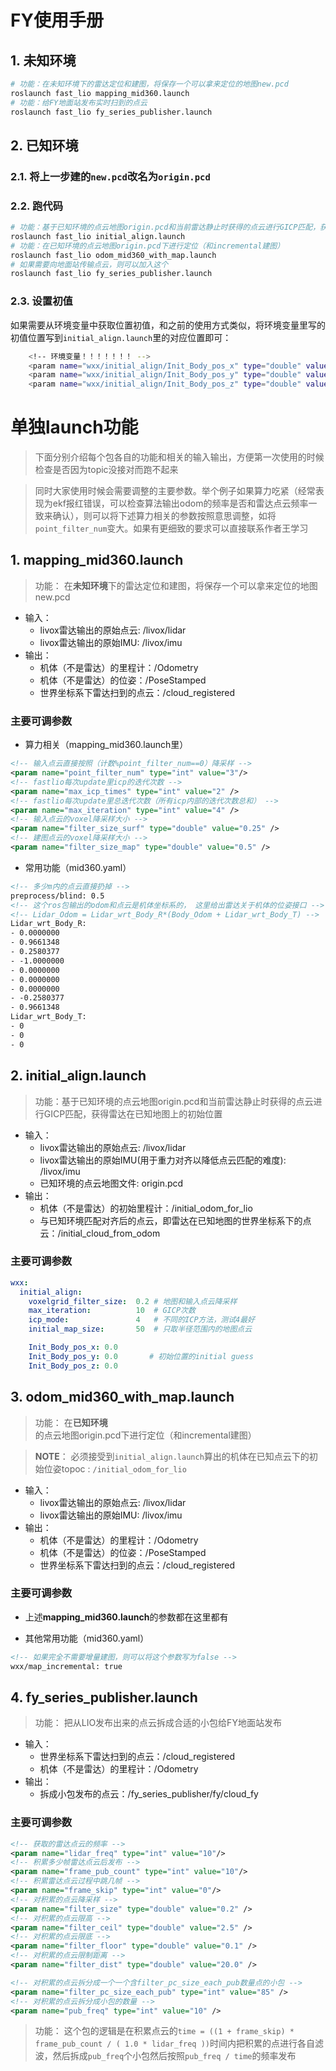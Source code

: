 
# FY使用手册
## 1. 未知环境

```bash
# 功能：在未知环境下的雷达定位和建图，将保存一个可以拿来定位的地图new.pcd
roslaunch fast_lio mapping_mid360.launch
# 功能：给FY地面站发布实时扫到的点云
roslaunch fast_lio fy_series_publisher.launch
```



## 2. 已知环境
### 2.1. 将上一步建的```new.pcd```改名为```origin.pcd```

### 2.2. 跑代码

```bash
# 功能：基于已知环境的点云地图origin.pcd和当前雷达静止时获得的点云进行GICP匹配，获得雷达在已知地图上的初始位置
roslaunch fast_lio initial_align.launch
# 功能：在已知环境的点云地图origin.pcd下进行定位（和incremental建图）
roslaunch fast_lio odom_mid360_with_map.launch
# 如果需要向地面站传输点云，则可以加入这个
roslaunch fast_lio fy_series_publisher.launch
```
### 2.3. 设置初值
如果需要从环境变量中获取位置初值，和之前的使用方式类似，将环境变量里写的初值位置写到```initial_align.launch```里的对应位置即可：
```bash
	<!-- 环境变量！！！！！！！ -->
	<param name="wxx/initial_align/Init_Body_pos_x" type="double" value="0.0" />
	<param name="wxx/initial_align/Init_Body_pos_y" type="double" value="0.0" />
	<param name="wxx/initial_align/Init_Body_pos_z" type="double" value="0.0" />
```

# 单独launch功能
> 下面分别介绍每个包各自的功能和相关的输入输出，方便第一次使用的时候检查是否因为topic没接对而跑不起来

> 同时大家使用时候会需要调整的主要参数。举个例子如果算力吃紧（经常表现为ekf报红错误，可以检查算法输出odom的频率是否和雷达点云频率一致来确认），则可以将下述算力相关的参数按照意思调整，如将```point_filter_num```变大。如果有更细致的要求可以直接联系作者王学习


## 1. **mapping_mid360.launch**
> 功能：
在**未知环境**下的雷达定位和建图，将保存一个可以拿来定位的地图new.pcd

* 输入：
    * livox雷达输出的原始点云: /livox/lidar
    * livox雷达输出的原始IMU: /livox/imu
* 输出：
    * 机体（不是雷达）的里程计：/Odometry
    * 机体（不是雷达）的位姿：/PoseStamped 
    * 世界坐标系下雷达扫到的点云：/cloud_registered

### 主要可调参数

* 算力相关（mapping_mid360.launch里）
```xml
<!-- 输入点云直接按照（计数%point_filter_num==0）降采样 -->
<param name="point_filter_num" type="int" value="3"/>
<!-- fastlio每次update里icp的迭代次数 -->
<param name="max_icp_times" type="int" value="2" />
<!-- fastlio每次update里总迭代次数（所有icp内部的迭代次数总和） -->
<param name="max_iteration" type="int" value="4" />
<!-- 输入点云的voxel降采样大小 -->
<param name="filter_size_surf" type="double" value="0.25" />
<!-- 建图点云的voxel降采样大小 -->
<param name="filter_size_map" type="double" value="0.5" />
```
* 常用功能（mid360.yaml）
```xml
<!-- 多少m内的点云直接扔掉 -->
preprocess/blind: 0.5
<!-- 这个ros包输出的odom和点云是机体坐标系的， 这里给出雷达关于机体的位姿接口 -->
<!-- Lidar_Odom = Lidar_wrt_Body_R*(Body_Odom + Lidar_wrt_Body_T) -->
Lidar_wrt_Body_R:
- 0.0000000
- 0.9661348
- 0.2580377
- -1.0000000
- 0.0000000
- 0.0000000
- 0.0000000
- -0.2580377
- 0.9661348
Lidar_wrt_Body_T:
- 0
- 0
- 0
```
## 2. **initial_align.launch**

> 功能：基于已知环境的点云地图origin.pcd和当前雷达静止时获得的点云进行GICP匹配，获得雷达在已知地图上的初始位置


* 输入：
    * livox雷达输出的原始点云: /livox/lidar
    * livox雷达输出的原始IMU(用于重力对齐以降低点云匹配的难度): /livox/imu
    * 已知环境的点云地图文件: origin.pcd
* 输出：
    * 机体（不是雷达）的初始里程计：/initial_odom_for_lio
    * 与已知环境匹配对齐后的点云，即雷达在已知地图的世界坐标系下的点云：/initial_cloud_from_odom

### 主要可调参数
```yaml
wxx:
  initial_align:
    voxelgrid_filter_size:  0.2 # 地图和输入点云降采样
    max_iteration:          10  # GICP次数
    icp_mode:               4   # 不同的ICP方法，测试4最好
    initial_map_size:       50  # 只取半径范围内的地图点云

    Init_Body_pos_x: 0.0
    Init_Body_pos_y: 0.0       # 初始位置的initial guess
    Init_Body_pos_z: 0.0
```




## 3. **odom_mid360_with_map.launch**
> 功能：
在**已知环境**的点云地图origin.pcd下进行定位（和incremental建图）

> **NOTE**： 必须接受到```initial_align.launch```算出的机体在已知点云下的初始位姿topoc : ```/initial_odom_for_lio```


* 输入：
    * livox雷达输出的原始点云: /livox/lidar
    * livox雷达输出的原始IMU: /livox/imu
* 输出：
    * 机体（不是雷达）的里程计：/Odometry
    * 机体（不是雷达）的位姿：/PoseStamped 
    * 世界坐标系下雷达扫到的点云：/cloud_registered


### 主要可调参数

* 上述**mapping_mid360.launch**的参数都在这里都有

* 其他常用功能（mid360.yaml）
```xml
<!-- 如果完全不需要增量建图，则可以将这个参数写为false -->
wxx/map_incremental: true
```




## 4. **fy_series_publisher.launch**
> 功能：
把从LIO发布出来的点云拆成合适的小包给FY地面站发布

* 输入：
    * 世界坐标系下雷达扫到的点云：/cloud_registered
    * 机体（不是雷达）的里程计：/Odometry
* 输出：
    * 拆成小包发布的点云：/fy_series_publisher/fy/cloud_fy



### 主要可调参数

```xml
<!-- 获取的雷达点云的频率 -->
<param name="lidar_freq" type="int" value="10"/>
<!-- 积累多少帧雷达点云后发布 -->
<param name="frame_pub_count" type="int" value="10"/>
<!-- 积累雷达点云过程中跳几帧 -->
<param name="frame_skip" type="int" value="0"/>
<!-- 对积累的点云降采样 -->
<param name="filter_size" type="double" value="0.2" />
<!-- 对积累的点云限高 -->
<param name="filter_ceil" type="double" value="2.5" />
<!-- 对积累的点云限底 -->
<param name="filter_floor" type="double" value="0.1" />
<!-- 对积累的点云限制距离 -->
<param name="filter_dist" type="double" value="20.0" />

<!-- 对积累的点云拆分成一个一个含filter_pc_size_each_pub数量点的小包 -->
<param name="filter_pc_size_each_pub" type="int" value="85" />
<!-- 对积累的点云拆分成小包的数量 -->
<param name="pub_freq" type="int" value="10" />
```
> 功能：
这个包的逻辑是在积累点云的```time = ((1 + frame_skip) * frame_pub_count / ( 1.0 * lidar_freq ))```时间内把积累的点进行各自滤波，然后拆成```pub_freq```个小包然后按照```pub_freq / time```的频率发布
